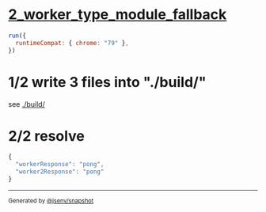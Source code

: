 # [2_worker_type_module_fallback](../../new_worker_type_module_build.test.mjs#L37)

```js
run({
  runtimeCompat: { chrome: "79" },
})
```

# 1/2 write 3 files into "./build/"

see [./build/](./build/)

# 2/2 resolve

```js
{
  "workerResponse": "pong",
  "worker2Response": "pong"
}
```

---

<sub>
  Generated by <a href="https://github.com/jsenv/core/tree/main/packages/tooling/snapshot">@jsenv/snapshot</a>
</sub>
